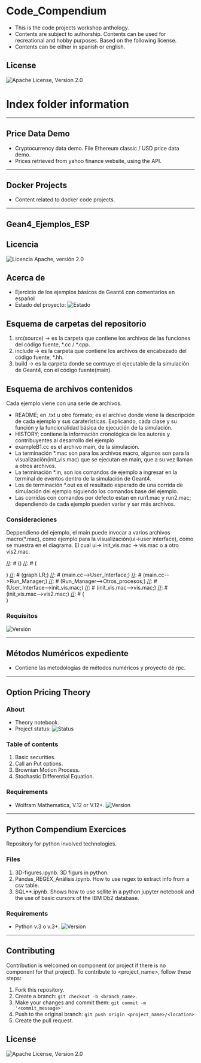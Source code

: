 # Code_Compendium
* This is the code projects workshop anthology.
* Contents are subject to authorship. Contents can be used for recreational and hobby purposes. Based on the following license.
* Contents can be either in spanish or english.

## License
![Apache License, Version 2.0](https://img.shields.io/hexpm/l/plug?color=orange&label=License&style=flat-square)

# Index folder information
---

## Price Data Demo
* Cryptocurrency data demo. File Ethereum classic / USD price data demo.
* Prices retrieved from yahoo finance website, using the API. 
---

## Docker Projects
* Content related to docker code projects.
---

## Gean4_Ejemplos_ESP <Repository Name>

## Licencia
![Licencia Apache, versión 2.0](https://img.shields.io/hexpm/l/plug?color=yellow&label=License&style=flat-square)
    
## Acerca de <Sinopsis>
* Ejercicio de los ejemplos básicos de Geant4 con comentarios en español <Resumen>
* Estado del proyecto: ![Estado](https://img.shields.io/badge/Estado-Informacional-orange) <Status>


## Esquema de carpetas del repositorio
1. src(source) -> es la carpeta que contiene los archivos de las funciones del código fuente, *.cc / *.cpp.
2. include -> es la carpeta que contiene los archivos de encabezado del código fuente, *.hh.
3. build -> es la carpeta donde se contruye el ejecutable de la simulación de Geant4, con el código fuente(main).

## Esquema de archivos contenidos 
Cada ejemplo viene con una serie de archivos. 
* README; en .txt u otro formato; es el archivo donde viene la descripción de cada ejemplo y sus caraterísticas. Explicando, cada clase y su función y la funcionalidad básica de ejecución de la simulación.
* HISTORY; contiene la información cronológica de los autores y contribuyentes al desarrollo del ejemplo
* exampleB1.cc es el archivo main, de la simulación.
* La terminación *.mac son para los archivos macro, algunos son para la visualización(init_vis.mac) que se ejecutan en main, que a su vez llaman a otros archivos. 
* La terminación *.in, son los comandos de ejemplo a ingresar en la terminal de eventos dentro de la simulación de Geant4.  
* Los de terminación *.out es el resultado esperado de una corrida de simulación del ejemplo siguiendo los comandos base del ejemplo.
* Las corridas con comandos por defecto estan en run1.mac y run2.mac; dependiendo de cada ejemplo pueden variar y ser más archivos.


### Consideraciones
Deppendieno del ejemplo, el main puede invocar a varios archivos macro(*.mac), como ejemplo para la visualización(ui->user interface), como se muestra en el diagrama. El cual ui-> init_vis.mac ->  vis.mac o a otro vis2.mac. 

[comment]: <> (BLOQUE COMENTADO POR QUE NO JALO EN GITHUB)
[//]: # (<script src="https://cdn.jsdelivr.net/npm/mermaid/dist/mermaid.min.js"></script>)
[//]: # (<script>mermaid.initialize({startOnLoad:true});</script>)
[//]: # (<div class="mermaid">)
[//]: # (graph LR;)
[//]: # (main.cc-->User_Interface;)
[//]: # (main.cc-->Run_Manager;)
[//]: # (Run_Manager-->Otros_procesos;)
[//]: # (User_Interface-->init_vis.mac;)
[//]: # (init_vis.mac-->vis.mac;)
[//]: # (init_vis.mac-->vis2.mac;)
[//]: # (</div>)  

### Requisitos
![Versión](https://img.shields.io/badge/C++11-Solutions-blue.svg?style=flat&logo=c%2B%2B) <Version>

---

## Métodos Numéricos expediente
* Contiene las metodologías de métodos numéricos y proyecto de rpc.
---

## Option Pricing Theory <Folder Name>
### About  <Synopsis>
* Theory notebook. <Abstract>
* Project status:  ![Status](https://img.shields.io/badge/Status-complete-green) <Status>

### Table of contents
1. Basic securities.
2. Call an Put options.
3. Brownian Motion Process. 
4. Stochastic Differential Equation.

### Requirements
* Wolfram Mathematica, V.12 or V.12+.
![Version](https://img.shields.io/static/v1?message=Wolfram_L.V12&style=plastic&logo=wolfram&labelColor=ffffff&color=de1709&logoWidth=40&logoColor=red&label=%20)<Version>

--- 
## Python Compendium Exercices
Repository for python involved technologies.

### Files
1. 3D-figures.ipynb. 3D figurs in python.
2. Pandas_REGEX_Análisis.ipynb. How to use regex to extract info from a csv table.
3. SQL**.ipynb. Shows how to use sqllite in a python jupyter notebook and the use of basic cursors of the IBM Db2 database.

### Requirements
* Python v.3 o v.3+. ![Version](https://img.shields.io/badge/Python-3776AB?style=for-the-badge&logo=python&logoColor=white)  <Version>
---

## Contributing  <Reporting issues>
  <!--- If your README is long or you have some specific process or steps you want contributors to follow, consider creating a separate CONTRIBUTING.md file--->
Contribution is welcomed on component (or project if there is no component for that project).
To contribute to <project_name>, follow these steps:

1. Fork this repository.
2. Create a branch: `git checkout -b <branch_name>`.
3. Make your changes and commit them: `git commit -m '<commit_message>'`
4. Push to the original branch: `git push origin <project_name>/<location>`
5. Create the pull request.

## License
![Apache License, Version 2.0](https://img.shields.io/hexpm/l/plug?color=orange&label=License&style=flat-square)
